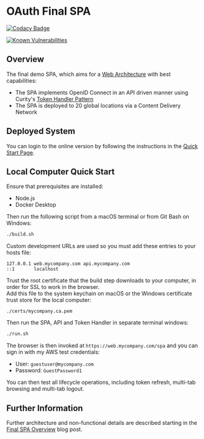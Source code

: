 # OAuth Final SPA

[![Codacy Badge](https://app.codacy.com/project/badge/Grade/f2c5ede8739440599096fc25010ab6f6)](https://www.codacy.com/gh/gary-archer/oauth.websample.final/dashboard?utm_source=github.com&amp;utm_medium=referral&amp;utm_content=gary-archer/oauth.websample.final&amp;utm_campaign=Badge_Grade)
 
[![Known Vulnerabilities](https://snyk.io/test/github/gary-archer/oauth.websample.final/badge.svg?targetFile=spa/package.json)](https://snyk.io/test/github/gary-archer/oauth.websample.final?targetFile=spa/package.json)

## Overview

The final demo SPA, which aims for a [Web Architecture](https://authguidance.com/2017/09/08/goal-1-spas/) with best capabilities:

- The SPA implements OpenID Connect in an API driven manner using Curity's [Token Handler Pattern](https://github.com/curityio/web-oauth-via-bff)
- The SPA is deployed to 20 global locations via a Content Delivery Network

## Deployed System

You can login to the online version by following the instructions in the [Quick Start Page](https://authguidance.com/home/code-samples-quickstart/).

## Local Computer Quick Start

Ensure that prerequisites are installed:

- Node.js
- Docker Desktop

Then run the following script from a macOS terminal or from Git Bash on Windows:

```bash
./build.sh
```

Custom development URLs are used so you must add these entries to your hosts file:

```
127.0.0.1 web.mycompany.com api.mycompany.com
::1       localhost
```

Trust the root certificate that the build step downloads to your computer, in order for SSL to work in the browser.\
Add this file to the system keychain on macOS or the Windows certificate trust store for the local computer:

```
./certs/mycompany.ca.pem
```

Then run the SPA, API and Token Handler in separate terminal windows:

```bash
./run.sh
```

The browser is then invoked at `https://web.mycompany.com/spa` and you can sign in with my AWS test credentials:

- User: `guestuser@mycompany.com`
- Password: `GuestPassword1`

You can then test all lifecycle operations, including token refresh, multi-tab browsing and multi-tab logout.

## Further Information

Further architecture and non-functional details are described starting in the [Final SPA Overview](https://authguidance.com/2019/04/07/local-ui-setup) blog post.
